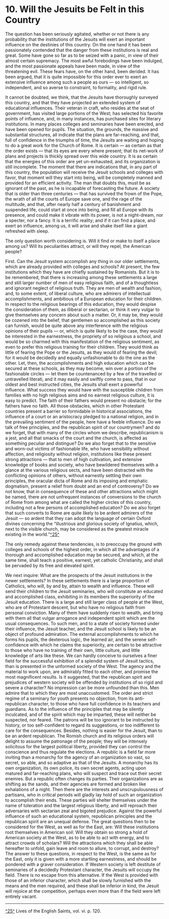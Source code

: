 # 10. Will the Jesuits be Felt in this Country

The question has been seriously agitated, whether or not there is any probability that the institutions of the Jesuits will exert an important influence on the destinies of this country. On the one hand it has been passionately contended that the danger from these institutions is real and great. Some have gone so far as to be seized with a panic, in view of their almost certain supremacy. The most awful forebodings have been indulged, and the most passionate appeals have been made, in view of the threatening evil. These fears have, on the other hand, been derided. It has been argued, that it is quite impossible for this order ever to exert an extensive influence among such a people as ours — so intelligent, so independent, and so averse to constraint, to formality, and rigid rule.

It cannot be doubted, we think, that the Jesuits have thoroughly surveyed this country, and that they have projected an extended system of educational influences. Their veteran in craft, who resides at the seat of government, has visited large portions of the West; has selected his favorite points of influence, and, in many instances, has purchased sites for literary institutions. In many places colleges and seminaries have been erected, and have been opened for pupils. The situation, the grounds, the massive and substantial structures, all indicate that the plans are far-reaching, and that, full of confidence in the triumphs of time, the Jesuits are waiting and hoping to do a great work for the Church of Rome. It is certain — as certain as that the order exists — that its eyes are every where present; that its net-work of plans and projects is thickly spread over this wide country. It is as certain that the energies of this order are yet un-exhausted, and its organization is still incomplete. The moment that there are indications that, in any part of this country, the population will receive the Jesuit schools and colleges with favor, that moment will they start into being, will be completely manned and provided for an efficient activity. The man that doubts this, must be as ignorant of the past, as he is incapable of forecasting the future. A society that is older than three centuries — that has survived the frown of the Pope, the wrath of all the courts of Europe save one, and the rage of the multitude, and that, after nearly half a century of banishment and suspended life, could start at once into being, and fill all Europe with its presence, and could make it vibrate with its power, is not a night-dream, nor a specter, nor a fancy. It is a terrific reality; and if it can find a place, and exert an influence, among us, it will arise and shake itself like a giant refreshed with sleep.

The only question worth considering is. Will it find or make to itself a place among us? Will its peculiarities attract, or will they repel, the American people?

First. Can the Jesuit system accomplish any thing in our older settlements, which are already provided with colleges and schools? At present, the few institutions which they have are chiefly sustained by Romanists. But it is to be remembered, that there is increasing among these settlements a large and still larger number of men of easy religious faith, and of a thoughtless and ignorant neglect of religious truth. They are men of wealth and fashion, and, to some extent, of liberal culture, who are admirers of intellectual accomplishments, and ambitious of a European education for their children. In respect to the religious bearings of this education, they would despise the consideration of them, as illiberal or sectarian, or think it very vulgar to give themselves any concern about such a matter. Or, it may be, they would be cozened into the belief, that gentlemen so accomplished as this society can furnish, would be quite above any interference with the religious opinions of their pupils — or, which is quite likely to be the case, they would be interested in the earnestness, the propriety of so religious a school, and would be so charmed with this manifestation of the religious sentiment, as even to prefer this religious training for their children. They would think as little of fearing the Pope or the Jesuits, as they would of fearing the devil; for it would be decidedly and equally unfashionable to do the one as the other. Let, then, the accomplishments and high education which can be secured at these schools, as they may become, win over a portion of the fashionable circles — let them be countenanced by a few of the travelled or untravelled literati, and it may easily and swiftly come to pass, that in our oldest and best instructed cities, the Jesuits shall exert a powerful influence. What success they would have with the susceptible children from families with no high religious aims and no earnest religious culture, it is easy to predict. The faith of their fathers would present no obstacle; for the fathers have no faith. All those obstacles, which in other Protestant countries present a barrier so formidable in historical associations, the influence of a court or an aristocracy pledged to a national religion, and in the prevailing sentiment of the people, here have a feeble influence. Do we talk of free principles, and the republican spirit of our countrymen? and do we forget, that with many of the circles whom we describe, republicanism is a jest, and all that smacks of the court and the church, is affected as something peculiar and <span class="c4">distingue</span>? Do we also forget that to the sensitive and worn-out victims of fashionable life, who have sensibility without affection, and religiosity without religion, institutions like these present strong attractions — that to men of high cultivation, and extensive knowledge of books and society, who have bewildered themselves with a glance at the various religious sects, and have been distracted with the conflicting opinions of others, without earnestly settling their own principles, the oracular dicta of Rome and its imposing and emphatic dogmatism, present a relief from doubt and an end of controversy? Do we not know, that in consequence of these and other attractions which might be named, there are not unfrequent instances of conversions to the church of Rome from among what are called the higher circles of this country, including not a few persons of accomplished education? Do we also forget that such converts to Rome are quite likely to be ardent admirers of the Jesuit — so ardent that they can adopt the language of certain Oxford divines concerning the “illustrious and glorious society of Ignatius, which, next to the visible church, may be considered as the greatest miracle existing in the world.”<span id="chapter-11.xhtml#footnote-ref25">[<span class="c5">^25^</span>](#footnotes.xhtml#footnote25)</span>

The only remedy against these tendencies, is to preoccupy the ground with colleges and schools of the highest order, in which all the advantages of a thorough and accomplished education may be secured, and which, at the same time, shall teach a positive, earnest, yet catholic Christianity, and shall be pervaded by its free and elevated spirit.

We next inquire: What are the prospects of the Jesuit institutions in the newer settlements? In these settlements there is a large proportion of Catholics, who will, by and by, attain to wealth and influence. These will send their children to the Jesuit seminaries, who will constitute an educated and accomplished class, exhibiting in its members the superiority of the Jesuit education. There is a large and still larger class of people at the West, who are of Protestant descent, but who have no religious faith from personal conviction. Many of them have suddenly risen to wealth, and bring with them all that vulgar arrogance and independent spirit which are the usual consequences. To such men, and to a state of society formed under their influence, the Jesuit teacher, and the Jesuit school is likely to be an object of profound admiration. The external accomplishments to which he forms his pupils, the dexterous logic, the learned air, and the serene self-confidence with which he claims the superiority, are certain to be attractive to those who have no training of their own, little culture, and little knowledge of arts like these. We can hardly conceive to ourselves a finer field for the successful exhibition of a splendid system of Jesuit tactics, than is presented in the unformed society of the West. The agency and the material to work upon, are admirably fitted to each other, and promise the most magnificent results. Is it suggested, that the republican spirit and prejudices of western society will be offended by institutions of so rigid and severe a character? No impression can be more unfounded than this. Men admire that to which they are most unaccustomed. The order and strict regime of a seminary for youth presents no objection, from its anti-republican character, to those who have full confidence in its teachers and guardians. As to the influence of the principles that may be silently inculcated, and of the spirit which may be imparted, these will neither be suspected, nor feared. The patrons will be too ignorant to be instructed by history, or too self-confident to regard its suggestions, or too indifferent to care for the consequences. Besides, nothing is easier for the Jesuit, than to be an ardent republican. The Romish church and its religious orders will delight to assume the patronage of the people; they will be intensely solicitous for the largest political liberty, provided they can control the conscience and thus regulate the elections. A republic is a field far more inviting than a monarchy for the agency of an organization so vast, so secret, so able, and so adaptive as that of the Jesuits. A monarchy has its own organization, its own police, its own secret agents, acting upon matured and far-reaching plans, who will suspect and trace out their secret enemies. But a republic often changes its parties. Their organizations are as shifting as the sands, and their agencies are formed and broken like exhalations of a night. Then there are the interests and unscrupulousness of partisans, who in critical periods will gladly lay hold of such an organization to accomplish their ends. These parties will shelter themselves under the name of toleration and the largest religious liberty, and will reproach their adversaries with sectarian zeal and bigoted prejudice. Against the powerful influence of such an educational system, republican principles and the republican spirit are an unequal defense. The great questions then to be considered for the West, as well as for the East, are: Will these institutions root themselves in American soil: Will they obtain so strong a hold of American society at the West, as to be able to act with energy, and to attract crowds of scholars? Will the attractions which they shall be able hereafter to unfold, gain leave and room to allure, to corrupt, and destroy? The answer to these questions, in respect to the West, is the same as for the East, only it is given with a more startling earnestness, and should be pondered with a graver consideration. If Western society is left destitute of seminaries of a decidedly Protestant character, the Jesuits will occupy the field. There is no escape from this alternative. If the West is provided with those of an inferior character, which shall be slowly furnished with the means and the men required, and these shall be inferior in kind, the Jesuit will rejoice at the competition, perhaps even more than if the field were left entirely vacant.

---

<span id="footnotes.xhtml#footnote25"></span></a>
[<span class="c5">^25^</span>](#chapter-11.xhtml#footnote-ref25) Lives of the English Saints, vol. vi. p. 120.
